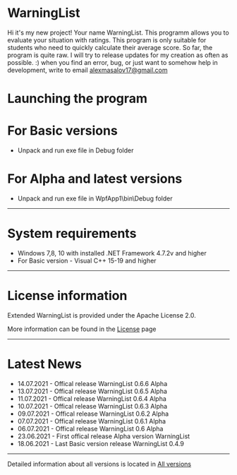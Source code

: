 # WarningList

Hi it's my new project! Your name WarningList. 
This programm allows you to evaluate your situation with ratings. 
This program is only suitable for students who need to quickly calculate their average score. So far, the program is quite raw. 
I will try to release updates for my creation as often as possible. :)
when you find an error, bug, or just want to somehow help in development, write to email <alexmasalov17@gmail.com>

# Launching the program

# For Basic versions
* Unpack and run exe file in Debug folder 
# For Alpha and latest versions
* Unpack and run exe file in WpfApp1\bin\Debug folder 
-------------------------------
# System requirements

* Windows 7,8, 10 with installed .NET Framework 4.7.2v and higher
* For Basic version - Visual C++ 15-19 and higher
-------------------------------
# License information
Extended WarningList is provided under the Apache License 2.0.

More information can be found in the [License](https://github.com/AMProgramms/WarningList/blob/master/license.md) page

-------------------------------
# Latest News
* 14.07.2021 - Offical release WarningList 0.6.6 Alpha
* 13.07.2021 - Offical release WarningList 0.6.5 Alpha
* 11.07.2021 - Offical release WarningList 0.6.4 Alpha
* 10.07.2021 - Offical release WarningList 0.6.3 Alpha
* 09.07.2021 - Offical release WarningList 0.6.2 Alpha
* 07.07.2021 - Offical release WarningList 0.6.1 Alpha
* 06.07.2021 - Offical release WarningList 0.6 Alpha
* 23.06.2021 - First offical release Alpha version WarningList
* 18.06.2021 - Last Basic version release WarningList 0.4.9
-------------------------------
Detailed information about all versions is located in [All versions](https://github.com/AMProgramms/WarningList/wiki/All-versions)

